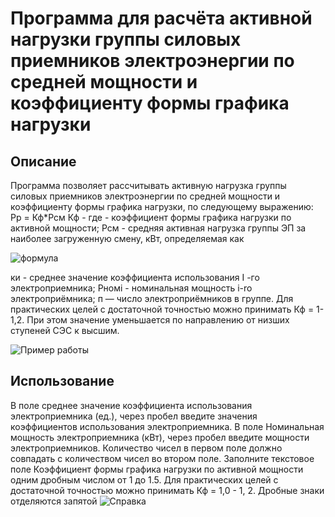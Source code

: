 # Программа для расчёта активной нагрузки группы силовых приемников электроэнергии по средней мощности и коэффициенту формы графика нагрузки

## Описание
Программа позволяет рассчитывать активную нагрузка группы силовых приемников электроэнергии по средней мощности и коэффициенту формы графика нагрузки, по следующему выражению:
Рр = Кф*Рсм
Кф - где - коэффициент формы графика нагрузки по активной мощности;
Рсм - средняя активная нагрузка группы ЭП за наиболее загруженную
смену, кВт, определяемая как

![формула](https://github.com/Digital-Department-Vavilov-University/Determination-of-the-calculated-load-by-average-power/assets/135830345/3e436a40-0256-4731-a28c-5074254ddb3b)

ки - среднее значение коэффициента использования I -го электроприемника;
Рномi - номинальная мощность i-ro электроприёмника;
п — число электроприёмников в группе.
Для практических целей с достаточной точностью
можно принимать Кф = 1-1,2. При этом значение уменьшается по направлению
от низших ступеней СЭС к высшим.

![Пример работы](https://github.com/Digital-Department-Vavilov-University/Determination-of-the-calculated-load-by-average-power/assets/135830345/83ffde96-c24b-459f-b767-603fa6c64eae)


## Использование
В поле среднее значение коэффициента использования электроприемника (ед.), через пробел введите значения коэффициентов использования электроприемника. В поле Номинальная мощность электроприемника (кВт), через пробел введите мощности электроприемников. Количество чисел в первом поле должно совпадать с количеством чисел во втором поле.   Заполните текстовое поле Коэффициент формы графика нагрузки по активной мощности  одним дробным числом от 1 до 1.5.  Для практических целей с достаточной точностью можно принимать Кф = 1,0 - 1, 2.  Дробные знаки отделяются запятой
![Справка](https://github.com/Digital-Department-Vavilov-University/Determination-of-the-calculated-load-by-average-power/assets/135830345/a594001a-8399-4047-ba41-979d9f58c33a)
